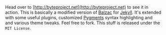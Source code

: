 Head over to [http://byteproject.net](http://byteproject.net) to see it in action. This is basically a modified version of [Balzac](https://github.com/ColeTownsend/Balzac-for-Jekyll) for [Jekyll](http://jekyllrb.com). It's extended with some useful plugins, customized [Pygments](http://pygments.org/) syntax highlighting and and various theme tweaks. Feel free to fork. This stuff is released under the `MIT License`.